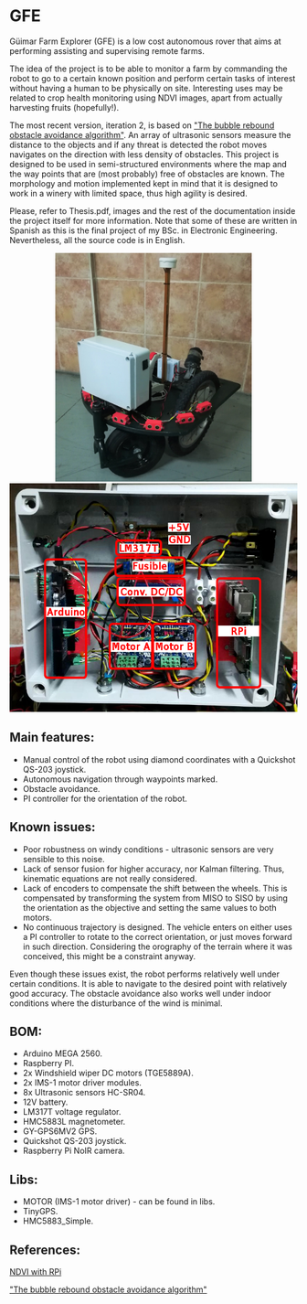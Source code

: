 # GFE
Güimar Farm Explorer (GFE) is a low cost autonomous rover that aims at performing assisting and supervising remote farms.

The idea of the project is to be able to monitor a farm by commanding the robot to go to a certain known position and perform certain tasks of interest without having a human to be physically on site. Interesting uses may be related to crop health monitoring using NDVI images, apart from actually harvesting fruits (hopefully!).

The most recent version, iteration 2, is based on ["The bubble rebound obstacle avoidance algorithm"](https://ieeexplore.ieee.org/document/5524302). An array of ultrasonic sensors measure the distance to the objects and if any threat is detected the robot moves navigates on the direction with less density of obstacles. This project is designed to be used in semi-structured environments where the map and the way points that are (most probably) free of obstacles are known. The morphology and motion implemented kept in mind that it is designed to work in a winery with limited space, thus high agility is desired.

Please, refer to Thesis.pdf, images and the rest of the documentation inside the project itself for more information. Note that some of these are written in Spanish as this is the final project of my BSc. in Electronic Engineering. Nevertheless, all the source code is in English.

<p align="center">
    <img src="./img/robot3.jpg" height="400"> <img src="./img/electronica_2.jpg" height="400">
</p>

## Main features:
- Manual control of the robot using diamond coordinates with a Quickshot QS-203 joystick.
- Autonomous navigation through waypoints marked.
- Obstacle avoidance.
- PI controller for the orientation of the robot.

## Known issues:
- Poor robustness on windy conditions - ultrasonic sensors are very sensible to this noise.
- Lack of sensor fusion for higher accuracy, nor Kalman filtering. Thus, kinematic equations are not really considered.
- Lack of encoders to compensate the shift between the wheels. This is compensated by transforming the system from MISO to SISO by using the orientation as the objective and setting the same values to both motors.
- No continuous trajectory is designed. The vehicle enters on either uses a PI controller to rotate to the correct orientation, or just moves forward in such direction. Considering the orography of the terrain where it was conceived, this might be a constraint anyway.

Even though these issues exist, the robot performs relatively well under certain conditions. It is able to navigate to the desired point with relatively good accuracy. The obstacle avoidance also works well under indoor conditions where the disturbance of the wind is minimal.

## BOM:
- Arduino MEGA 2560.
- Raspberry PI.
- 2x Windshield wiper DC motors (TGE5889A).
- 2x IMS-1 motor driver modules.
- 8x Ultrasonic sensors HC-SR04.
- 12V battery.
- LM317T voltage regulator.
- HMC5883L magnetometer.
- GY-GPS6MV2 GPS.
- Quickshot QS-203 joystick.
- Raspberry Pi NoIR camera.

## Libs:
- MOTOR (IMS-1 motor driver) - can be found in libs.
- TinyGPS.
- HMC5883_Simple.

## References:
[NDVI with RPi](https://github.com/robintw/RPiNDVI)

["The bubble rebound obstacle avoidance algorithm"](https://ieeexplore.ieee.org/document/5524302)
